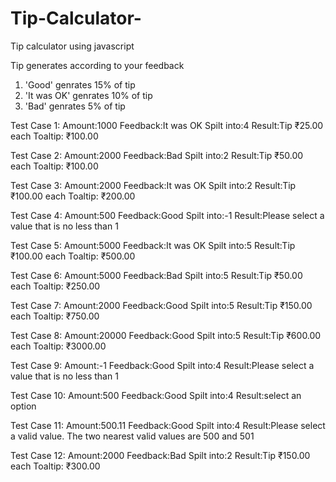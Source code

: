 # Tip-Calculator-
Tip calculator using javascript

Tip generates according to your feedback 
1. 'Good' genrates 15% of tip
2. 'It was OK' genrates 10% of tip
3. 'Bad' genrates 5% of tip


Test Case 1:
Amount:1000
Feedback:It was OK
Spilt into:4
Result:Tip ₹25.00 each
       Toaltip: ₹100.00 

Test Case 2:
Amount:2000
Feedback:Bad
Spilt into:2
Result:Tip ₹50.00 each
       Toaltip: ₹100.00 
       
Test Case 3:
Amount:2000
Feedback:It was OK
Spilt into:2
Result:Tip ₹100.00 each
       Toaltip: ₹200.00 
       
Test Case 4:
   Amount:500
   Feedback:Good
   Spilt into:-1
   Result:Please select a value that is no less than 1
              
Test Case 5:
Amount:5000
Feedback:It was OK
Spilt into:5
Result:Tip ₹100.00 each
       Toaltip: ₹500.00 

Test Case 6:
Amount:5000
Feedback:Bad
Spilt into:5
Result:Tip ₹50.00 each
       Toaltip: ₹250.00 
       
Test Case 7:
Amount:2000
Feedback:Good
Spilt into:5
Result:Tip ₹150.00 each
       Toaltip: ₹750.00 
       
Test Case 8:
Amount:20000
Feedback:Good
Spilt into:5
Result:Tip ₹600.00 each
       Toaltip: ₹3000.00 
       
Test Case 9:
   Amount:-1
   Feedback:Good
   Spilt into:4
   Result:Please select a value that is no less than 1
   
Test Case 10:
   Amount:500
   Feedback:Good
   Spilt into:4
   Result:select an option
   
Test Case 11:
   Amount:500.11
   Feedback:Good
   Spilt into:4
   Result:Please select a valid value. The two nearest valid values are 500 and 501
   
   Test Case 12:
   Amount:2000
   Feedback:Bad
   Spilt into:2
   Result:Tip ₹150.00 each
          Toaltip: ₹300.00 
